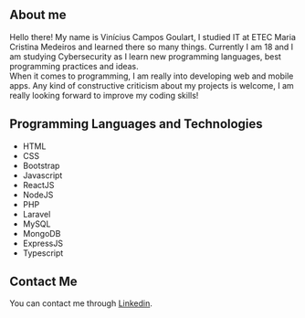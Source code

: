 ## About me
Hello there! My name is Vinícius Campos Goulart, I studied IT at ETEC Maria Cristina Medeiros and learned there so many things. Currently I am 18 and I am studying Cybersecurity as I learn new programming languages, best programming practices and ideas. <br/>
When it comes to programming, I am really into developing web and mobile apps. Any kind of constructive criticism about my projects is welcome, I am really looking forward to improve my coding skills!

## Programming Languages and Technologies
- HTML <br/>
- CSS <br/>
- Bootstrap <br/>
- Javascript <br/>
- ReactJS <br/>
- NodeJS <br/>
- PHP <br/>
- Laravel <br/>
- MySQL <br/>
- MongoDB <br/>
- ExpressJS <br/>
- Typescript

## Contact Me
You can contact me through [Linkedin](https://www.linkedin.com/in/viniciuscamposgoulart/).
